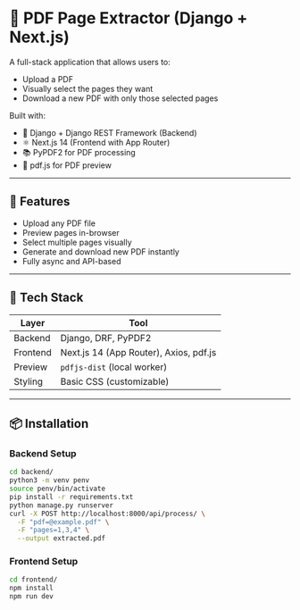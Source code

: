 # 📄 PDF Page Extractor (Django + Next.js)

A full-stack application that allows users to:

- Upload a PDF
- Visually select the pages they want
- Download a new PDF with only those selected pages

Built with:

- 🐍 Django + Django REST Framework (Backend)
- ⚛️ Next.js 14 (Frontend with App Router)
- 📚 PyPDF2 for PDF processing
- 📘 pdf.js for PDF preview

---

## 🚀 Features

- Upload any PDF file
- Preview pages in-browser
- Select multiple pages visually
- Generate and download new PDF instantly
- Fully async and API-based

---

## 🧱 Tech Stack

| Layer    | Tool                                   |
| -------- | -------------------------------------- |
| Backend  | Django, DRF, PyPDF2                    |
| Frontend | Next.js 14 (App Router), Axios, pdf.js |
| Preview  | `pdfjs-dist` (local worker)            |
| Styling  | Basic CSS (customizable)               |

---

## 📦 Installation

### Backend Setup

```bash
cd backend/
python3 -m venv penv
source penv/bin/activate
pip install -r requirements.txt
python manage.py runserver
curl -X POST http://localhost:8000/api/process/ \
  -F "pdf=@example.pdf" \
  -F "pages=1,3,4" \
  --output extracted.pdf
```

### Frontend Setup

```bash
cd frontend/
npm install
npm run dev
```
